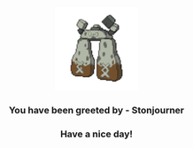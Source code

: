<p align="center">
    <img src="https://raw.githubusercontent.com/PokeAPI/sprites/master/sprites/pokemon/874.png" width="150" height="150">
</p>
<h3 align="center">You have been greeted by - <b>Stonjourner</b></h3>
<h3 align="center">Have a nice day!</h3>
